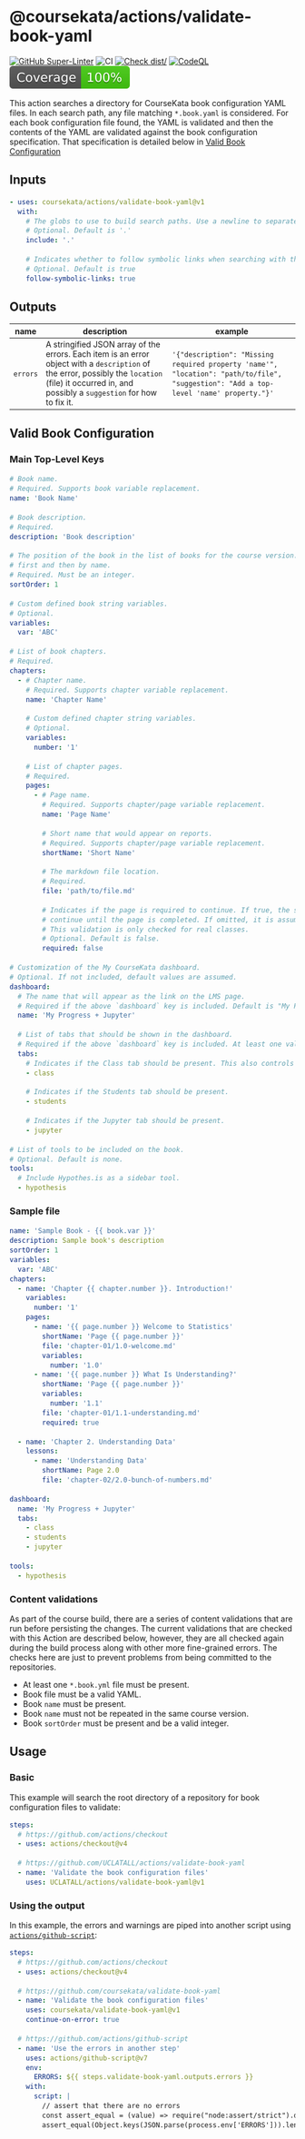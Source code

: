 # @coursekata/actions/validate-book-yaml

[![GitHub Super-Linter](https://github.com/actions/typescript-action/actions/workflows/linter.yml/badge.svg)](https://github.com/super-linter/super-linter)
![CI](https://github.com/actions/typescript-action/actions/workflows/ci.yml/badge.svg)
[![Check dist/](https://github.com/actions/typescript-action/actions/workflows/check-dist.yml/badge.svg)](https://github.com/actions/typescript-action/actions/workflows/check-dist.yml)
[![CodeQL](https://github.com/actions/typescript-action/actions/workflows/codeql-analysis.yml/badge.svg)](https://github.com/actions/typescript-action/actions/workflows/codeql-analysis.yml)
[![Coverage](./badges/coverage.svg)](./badges/coverage.svg)

This action searches a directory for CourseKata book configuration YAML files.
In each search path, any file matching `*.book.yaml` is considered. For each
book configuration file found, the YAML is validated and then the contents of
the YAML are validated against the book configuration specification. That
specification is detailed below in
[Valid Book Configuration](#valid-book-configuration)

## Inputs

```yaml
- uses: coursekata/actions/validate-book-yaml@v1
  with:
    # The globs to use to build search paths. Use a newline to separate each glob.
    # Optional. Default is '.'
    include: '.'

    # Indicates whether to follow symbolic links when searching with the globs.
    # Optional. Default is true
    follow-symbolic-links: true
```

## Outputs

<!-- prettier-ignore -->
| name | description | example |
| - | - | - |
| `errors` | A stringified JSON array of the errors. Each item is an error object with a `description` of the error, possibly the `location` (file) it occurred in, and possibly a `suggestion` for how to fix it. | `'{"description": "Missing required property 'name'", "location": "path/to/file", "suggestion": "Add a top-level 'name' property."}'` |

## Valid Book Configuration

### Main Top-Level Keys

```yaml
# Book name.
# Required. Supports book variable replacement.
name: 'Book Name'

# Book description.
# Required.
description: 'Book description'

# The position of the book in the list of books for the course version. The sort goes by sort order
# first and then by name.
# Required. Must be an integer.
sortOrder: 1

# Custom defined book string variables.
# Optional.
variables:
  var: 'ABC'

# List of book chapters.
# Required.
chapters:
  - # Chapter name.
    # Required. Supports chapter variable replacement.
    name: 'Chapter Name'

    # Custom defined chapter string variables.
    # Optional.
    variables:
      number: '1'

    # List of chapter pages.
    # Required.
    pages:
      - # Page name.
        # Required. Supports chapter/page variable replacement.
        name: 'Page Name'

        # Short name that would appear on reports.
        # Required. Supports chapter/page variable replacement.
        shortName: 'Short Name'

        # The markdown file location.
        # Required.
        file: 'path/to/file.md'

        # Indicates if the page is required to continue. If true, the student won’t be able to
        # continue until the page is completed. If omitted, it is assumed that it is not required.
        # This validation is only checked for real classes.
        # Optional. Default is false.
        required: false

# Customization of the My CourseKata dashboard.
# Optional. If not included, default values are assumed.
dashboard:
  # The name that will appear as the link on the LMS page.
  # Required if the above `dashboard` key is included. Default is "My Progress + Jupyter".
  name: 'My Progress + Jupyter'

  # List of tabs that should be shown in the dashboard.
  # Required if the above `dashboard` key is included. At least one value should be included.
  tabs:
    # Indicates if the Class tab should be present. This also controls the My Progress tab for students.
    - class

    # Indicates if the Students tab should be present.
    - students

    # Indicates if the Jupyter tab should be present.
    - jupyter

# List of tools to be included on the book.
# Optional. Default is none.
tools:
  # Include Hypothes.is as a sidebar tool.
  - hypothesis
```

### Sample file

```yaml
name: 'Sample Book - {{ book.var }}'
description: Sample book's description
sortOrder: 1
variables:
  var: 'ABC'
chapters:
  - name: 'Chapter {{ chapter.number }}. Introduction!'
    variables:
      number: '1'
    pages:
      - name: '{{ page.number }} Welcome to Statistics'
        shortName: 'Page {{ page.number }}'
        file: 'chapter-01/1.0-welcome.md'
        variables:
          number: '1.0'
      - name: '{{ page.number }} What Is Understanding?'
        shortName: 'Page {{ page.number }}'
        variables:
          number: '1.1'
        file: 'chapter-01/1.1-understanding.md'
        required: true

  - name: 'Chapter 2. Understanding Data'
    lessons:
      - name: 'Understanding Data'
        shortName: Page 2.0
        file: 'chapter-02/2.0-bunch-of-numbers.md'

dashboard:
  name: 'My Progress + Jupyter'
  tabs:
    - class
    - students
    - jupyter

tools:
  - hypothesis
```

### Content validations

As part of the course build, there are a series of content validations that are
run before persisting the changes. The current validations that are checked with
this Action are described below, however, they are all checked again during the
build process along with other more fine-grained errors. The checks here are
just to prevent problems from being committed to the repositories.

- At least one `*.book.yml` file must be present.
- Book file must be a valid YAML.
- Book `name` must be present.
- Book `name` must not be repeated in the same course version.
- Book `sortOrder` must be present and be a valid integer.

## Usage

### Basic

This example will search the root directory of a repository for book
configuration files to validate:

```yaml
steps:
  # https://github.com/actions/checkout
  - uses: actions/checkout@v4

  # https://github.com/UCLATALL/actions/validate-book-yaml
  - name: 'Validate the book configuration files'
    uses: UCLATALL/actions/validate-book-yaml@v1
```

### Using the output

In this example, the errors and warnings are piped into another script using
[`actions/github-script`](https://github.com/actions/github-script):

```yaml
steps:
  # https://github.com/actions/checkout
  - uses: actions/checkout@v4

  # https://github.com/coursekata/validate-book-yaml
  - name: 'Validate the book configuration files'
    uses: coursekata/validate-book-yaml@v1
    continue-on-error: true

  # https://github.com/actions/github-script
  - name: 'Use the errors in another step'
    uses: actions/github-script@v7
    env:
      ERRORS: ${{ steps.validate-book-yaml.outputs.errors }}
    with:
      script: |
        // assert that there are no errors
        const assert_equal = (value) => require("node:assert/strict").deepEqual(value, true)
        assert_equal(Object.keys(JSON.parse(process.env['ERRORS'])).length !== 0)
```
